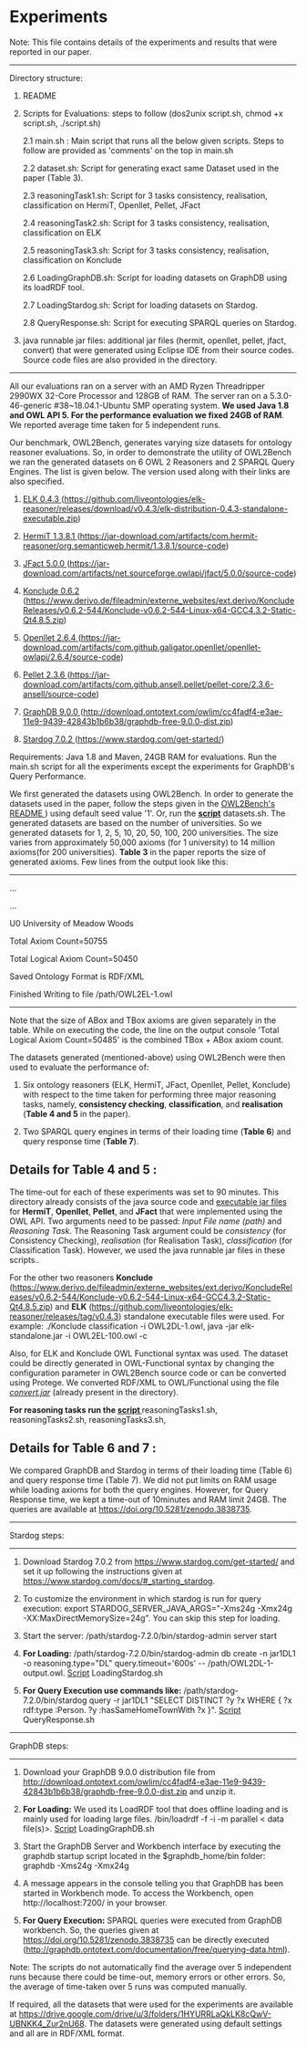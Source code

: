 # Experiments

Note: This file contains details of the experiments and results that were reported in our paper.

-------------------------------------------------------------------------------------

Directory structure:

1. README

2. Scripts for Evaluations: steps to follow (dos2unix script.sh, chmod +x script.sh, ./script.sh)

	2.1 main.sh : Main script that runs all the below given scripts. Steps to follow are provided as 'comments' on the top in main.sh

	2.2 dataset.sh: Script for generating exact same Dataset used in the paper (Table 3).

	2.3 reasoningTask1.sh: Script for 3 tasks consistency, realisation, classification on HermiT, Openllet, Pellet, JFact

	2.4 reasoningTask2.sh: Script for 3 tasks consistency, realisation, classification on ELK

	2.5 reasoningTask3.sh: Script for 3 tasks consistency, realisation, classification on Konclude

	2.6 LoadingGraphDB.sh: Script for loading datasets on GraphDB using its loadRDF tool.

	2.7 LoadingStardog.sh: Script for loading datasets on Stardog.

	2.8 QueryResponse.sh: Script for executing SPARQL queries on Stardog.

3. java runnable jar files: additional jar files (hermit, openllet, pellet, jfact, convert) that were generated using Eclipse IDE from their source codes. Source code files are also provided in the directory.

-----------------------------------------------------------------------------------

All our evaluations ran on a server with an AMD Ryzen Threadripper 2990WX 32-Core Processor and 128GB of RAM. The server ran on a 5.3.0-46-generic \#38~18.04.1-Ubuntu SMP operating system. **We used Java 1.8 and OWL API 5. For the performance evaluation we fixed 24GB of RAM**. We reported average time taken for 5 independent runs. 


Our benchmark, OWL2Bench, generates varying size datasets for ontology reasoner evaluations. So, in order to demonstrate the utility of OWL2Bench we ran the generated datasets on 6 OWL 2 Reasoners and 2 SPARQL Query Engines. The list is given below. The version used along with their links are also specified.

1. [ ELK 0.4.3 ](https://github.com/liveontologies/elk-reasoner/releases/download/v0.4.3/elk-distribution-0.4.3-standalone-executable.zip)(https://github.com/liveontologies/elk-reasoner/releases/download/v0.4.3/elk-distribution-0.4.3-standalone-executable.zip) 

2. [ HermiT 1.3.8.1 ](https://jar-download.com/artifacts/com.hermit-reasoner/org.semanticweb.hermit/1.3.8.1/source-code)(https://jar-download.com/artifacts/com.hermit-reasoner/org.semanticweb.hermit/1.3.8.1/source-code)

3. [ JFact 5.0.0 ](https://jar-download.com/artifacts/net.sourceforge.owlapi/jfact/5.0.0/source-code)(https://jar-download.com/artifacts/net.sourceforge.owlapi/jfact/5.0.0/source-code)

4. [ Konclude 0.6.2 ](https://www.derivo.de/fileadmin/externe_websites/ext.derivo/KoncludeReleases/v0.6.2-544/Konclude-v0.6.2-544-Linux-x64-GCC4.3.2-Static-Qt4.8.5.zip)(https://www.derivo.de/fileadmin/externe_websites/ext.derivo/KoncludeReleases/v0.6.2-544/Konclude-v0.6.2-544-Linux-x64-GCC4.3.2-Static-Qt4.8.5.zip)

5. [ Openllet 2.6.4 ](https://jar-download.com/artifacts/com.github.galigator.openllet/openllet-owlapi/2.6.4/source-code)(https://jar-download.com/artifacts/com.github.galigator.openllet/openllet-owlapi/2.6.4/source-code)

6. [ Pellet 2.3.6 ](https://jar-download.com/artifacts/com.github.ansell.pellet/pellet-core/2.3.6-ansell/source-code)(https://jar-download.com/artifacts/com.github.ansell.pellet/pellet-core/2.3.6-ansell/source-code)

7. [ GraphDB 9.0.0 ](https://www.ontotext.com/products/graphdb/graphdb-free/)(http://download.ontotext.com/owlim/cc4fadf4-e3ae-11e9-9439-42843b1b6b38/graphdb-free-9.0.0-dist.zip)

8. [ Stardog 7.0.2 ](https://www.stardog.com/get-started/)(https://www.stardog.com/get-started/)

Requirements: Java 1.8 and Maven, 24GB RAM for evaluations. Run the main.sh script for all the experiments except the experiments for GraphDB's Query Performance.

We first generated the datasets using OWL2Bench. In order to generate the datasets used in the paper, follow the steps given in the [ OWL2Bench's README ](https://github.com/kracr/owl2bench/blob/master/README.md#usage)) using default seed value '1'. Or, run the **[script](https://github.com/kracr/owl2bench/blob/master/Experiments)** datasets.sh. The generated datasets are based on the number of universities. So we generated datasets for 1, 2, 5, 10, 20, 50, 100, 200 universities. The size varies from approximately 50,000 axioms (for 1 university) to 14 million axioms(for 200 universities). **Table 3** in the paper reports the size of generated axioms. Few lines from the output look like this:

---------------------------------------------

...

...

U0 University of Meadow Woods

Total Axiom Count=50755

Total Logical Axiom Count=50450

Saved Ontology Format is RDF/XML

Finished Writing to file /path/OWL2EL-1.owl

---------------------------------------------

Note that the size of ABox and TBox axioms are given separately in the table. While on executing the code, the line on the output console 'Total Logical Axiom Count=50485' is the combined TBox + ABox axiom count.


The datasets generated (mentioned-above) using OWL2Bench were then used to evaluate the performance of:

1. Six ontology reasoners (ELK, HermiT, JFact, Openllet, Pellet, Konclude) with respect to the time taken for performing three major reasoning tasks, namely, **consistency checking**, **classification**, and **realisation** (**Table 4 and 5** in the paper). 

2. Two SPARQL query engines in terms of their loading time (**Table 6**) and query response time (**Table 7**).


## Details for Table 4 and 5 :

The time-out for each of these experiments was set to 90 minutes. This directory already consists of the java source code and [executable jar files](https://github.com/kracr/owl2bench/tree/master/Experiments/java%20runnable%20jar%20files)  for **HermiT**, **Openllet**, **Pellet**, and **JFact** that were implemented using the OWL API. Two arguments need to be passed: *Input File name (path)* and *Reasoning Task*. The Reasoning Task argument could be *consistency* (for Consistency Checking), *realisation* (for Realisation Task), *classification* (for Classification Task). However, we used the java runnable jar files in these scripts..

For the other two reasoners **Konclude** (https://www.derivo.de/fileadmin/externe_websites/ext.derivo/KoncludeReleases/v0.6.2-544/Konclude-v0.6.2-544-Linux-x64-GCC4.3.2-Static-Qt4.8.5.zip) and **ELK** (https://github.com/liveontologies/elk-reasoner/releases/tag/v0.4.3) standalone executable files were used. For example: ./Konclude classification -i OWL2DL-1.owl, java -jar elk-standalone.jar -i OWL2EL-100.owl -c

Also, for ELK and Konclude OWL Functional syntax was used. The dataset could be directly generated in OWL-Functional syntax by changing the configuration parameter in OWL2Bench source code or can be converted using Protege. We converted RDF/XML to OWL/Functional using the file *[convert.jar](https://github.com/kracr/owl2bench/tree/master/Experiments/java%20runnable%20jar%20files)* (already present in the directory). 

**For reasoning tasks run the [ script ](https://github.com/kracr/owl2bench/blob/master/Experiments)** reasoningTasks1.sh, reasoningTasks2.sh, reasoningTasks3.sh,

## Details for Table 6 and 7 : 

We compared GraphDB and Stardog in terms of their loading time (Table 6) and query response time (Table 7). We did not put limits on RAM usage while loading axioms for both the query engines. However, for Query Response time, we kept a time-out of 10minutes and RAM limit 24GB. The queries are available at https://doi.org/10.5281/zenodo.3838735.

----------------------------

Stardog steps:

----------------------------
1) Download Stardog 7.0.2 from https://www.stardog.com/get-started/ and set it up following the instructions given at https://www.stardog.com/docs/#_starting_stardog.

2) To customize the environment in which stardog is run for query execution: export STARDOG_SERVER_JAVA_ARGS="-Xms24g -Xmx24g -XX:MaxDirectMemorySize=24g". You can skip this step for loading.

3) Start the server: /path/stardog-7.2.0/bin/stardog-admin server start

4) **For Loading:** /path/stardog-7.2.0/bin/stardog-admin db create -n jar1DL1 -o reasoning.type="DL" query.timeout='600s' -- /path/OWL2DL-1-output.owl. [Script](https://github.com/kracr/owl2bench/blob/master/Experiments) LoadingStardog.sh

5) **For Query Execution use commands like:** /path/stardog-7.2.0/bin/stardog query -r jar1DL1 "SELECT DISTINCT ?y ?x WHERE { ?x rdf:type :Person. ?y :hasSameHomeTownWith ?x }". [Script](https://github.com/kracr/owl2bench/blob/master/Experiments) QueryResponse.sh
 
----------------------------

GraphDB steps:

----------------------------
1) Download your GraphDB 9.0.0 distribution file from http://download.ontotext.com/owlim/cc4fadf4-e3ae-11e9-9439-42843b1b6b38/graphdb-free-9.0.0-dist.zip and unzip it.

2) **For Loading:** We used its LoadRDF tool that does offline loading and is mainly used for loading large files. <graphdb-dist>/bin/loadrdf -f -i <repo-name> -m parallel < data file(s)>. [Script](https://github.com/kracr/owl2bench/blob/master/Experiments) LoadingGraphDB.sh

3) Start the GraphDB Server and Workbench interface by executing the graphdb startup script located in the $graphdb_home/bin folder: graphdb -Xms24g -Xmx24g

4) A message appears in the console telling you that GraphDB has been started in Workbench mode. To access the Workbench, open http://localhost:7200/ in your browser.

5) **For Query Execution:** SPARQL queries were executed from GraphDB workbench. So, the queries given at https://doi.org/10.5281/zenodo.3838735 can be directly executed (http://graphdb.ontotext.com/documentation/free/querying-data.html).


Note: The scripts do not automatically find the average over 5 independent runs because there could be time-out, memory errors or other errors. So, the average of time-taken over 5 runs was computed manually. 

If required, all the datasets that were used for the experiments are available at https://drive.google.com/drive/u/3/folders/1HYURRLaQkLK8cQwV-UBNKK4_Zur2nU68. The datasets were generated using default settings and all are in RDF/XML format. 



           
